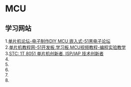 # MCU
## 学习网站
1.[单片机论坛-电子制作DIY MCU 嵌入式-51黑电子论坛](http://www.51hei.com/bbs/)  
2.[单片机教程网-51开发板,学习板,MCU视频教程-编程实验教学](http://www.51hei.com/)  
3.[STC: 1T 8051 单片机创新者, ISP/IAP 技术创新者](http://www.stcmcu.com/)  
4.[]()  
5.[]()  
6.[]()  
7.[]()  
8.[]()  
